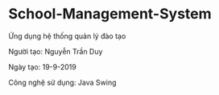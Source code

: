 # School-Management-System
Ứng dụng hệ thống quản lý đào tạo

Người tạo: Nguyễn Trần Duy

Ngày tạo: 19-9-2019

Công nghệ sử dụng: Java Swing

